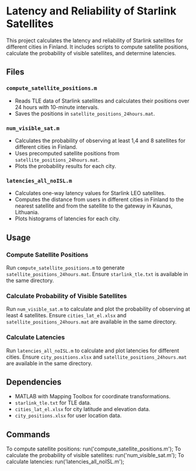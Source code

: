 # Latency and Reliability of Starlink Satellites

This project calculates the latency and reliability of Starlink satellites for different cities in Finland. It includes scripts to compute satellite positions, calculate the probability of visible satellites, and determine latencies.

## Files

### `compute_satellite_positions.m`
- Reads TLE data of Starlink satellites and calculates their positions over 24 hours with 10-minute intervals.
- Saves the positions in `satellite_positions_24hours.mat`.

### `num_visible_sat.m`
- Calculates the probability of observing at least 1,4 and 8 satellites for different cities in Finland.
- Uses precomputed satellite positions from `satellite_positions_24hours.mat`.
- Plots the probability results for each city.

### `latencies_all_noISL.m`
- Calculates one-way latency values for Starlink LEO satellites.
- Computes the distance from users in different cities in Finland to the nearest satellite and from the satellite to the gateway in Kaunas, Lithuania.
- Plots histograms of latencies for each city.

## Usage

### Compute Satellite Positions
Run `compute_satellite_positions.m` to generate `satellite_positions_24hours.mat`.
Ensure `starlink_tle.txt` is available in the same directory.

### Calculate Probability of Visible Satellites
Run `num_visible_sat.m` to calculate and plot the probability of observing at least 4 satellites.
Ensure `cities_lat_el.xlsx` and `satellite_positions_24hours.mat` are available in the same directory.

### Calculate Latencies
Run `latencies_all_noISL.m` to calculate and plot latencies for different cities.
Ensure `city_positions.xlsx` and `satellite_positions_24hours.mat` are available in the same directory.

## Dependencies
- MATLAB with Mapping Toolbox for coordinate transformations.
- `starlink_tle.txt` for TLE data.
- `cities_lat_el.xlsx` for city latitude and elevation data.
- `city_positions.xlsx` for user location data.

## Commands
To compute satellite positions:
run('compute_satellite_positions.m');
To calculate the probability of visible satellites:
run('num_visible_sat.m');
To calculate latencies:
run('latencies_all_noISL.m');

